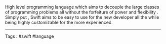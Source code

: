 High level programming language which aims to decouple the large classes of programming problems all without the forfeiture of power and flexibility . Simply put , Swift aims to be easy to use for the new developer all the while being highly customizable for the more experienced. 

____

Tags : #swift #language 